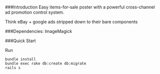 ###Introduction
Easy items-for-sale poster with a powerful cross-channel ad promotion
control system.

Think eBay + google ads stripped down to their bare components


###Dependencies:
  ImageMagick

###Quick Start

Run

    bundle install
    bundle exec rake db:create db:migrate
    rails s

